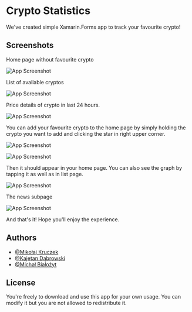 
# Crypto Statistics

We've created simple Xamarin.Forms app to track your favourite crypto!






## Screenshots
Home page without favourite crypto

![App Screenshot](https://media.discordapp.net/attachments/757572765070000138/1091641760012304414/Zrzut_ekranu_2023-04-1_o_10.32.39.png?width=583&height=1229)

List of available cryptos

![App Screenshot](https://media.discordapp.net/attachments/757572765070000138/1091641760251383829/Zrzut_ekranu_2023-04-1_o_10.32.56.png?width=577&height=1229)

Price details of crypto in last 24 hours.

![App Screenshot](https://media.discordapp.net/attachments/757572765070000138/1091643831671324753/Zrzut_ekranu_2023-04-1_o_10.42.46.png?width=584&height=1229)

You can add your favourite crypto to the home page by simply holding the crypto you want to add and clicking the star in right upper corner.

![App Screenshot](https://media.discordapp.net/attachments/757572765070000138/1091641760846975026/Zrzut_ekranu_2023-04-1_o_10.33.29.png?width=1292&height=637)

![App Screenshot](https://media.discordapp.net/attachments/757572765070000138/1091641761048313896/Zrzut_ekranu_2023-04-1_o_10.33.39.png?width=1227&height=655)

Then it should appear in your home page. You can also see the graph by tapping it as well as in list page.

![App Screenshot](https://media.discordapp.net/attachments/757572765070000138/1091641761249624135/Zrzut_ekranu_2023-04-1_o_10.33.48.png?width=584&height=1227)

The news subpage

![App Screenshot](https://media.discordapp.net/attachments/757572765070000138/1091641760595312691/Zrzut_ekranu_2023-04-1_o_10.33.10.png?width=583&height=1227)

And that's it! Hope you'll enjoy the experience. 



## Authors

- [@Mikołaj Kruczek](https://github.com/DownDev)
- [@Kajetan Dąbrowski](https://github.com/kakd20061)
- [@Michał Białożyt](https://github.com/sachcim)
## License

You're freely to download and use this app for your own usage. You can modify it but you are not allowed to redistribute it. 
